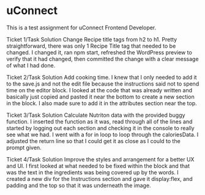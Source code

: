 # uConnect


This is a test assignment for uConnect Frontend Developer.



Ticket 1/Task Solution
Change Recipe title tags from h2 to h1. Pretty straightforward, there was only 1 Recipe Title tag that needed to be changed. I changed it, ran npm start, refreshed the WordPress preview to verify that it had changed, then committed the change with a clear message of what I had done.


Ticket 2/Task Solution
Add cooking time. I knew that I only needed to add it to the save.js and not the edit file because the instructions said not to spend time on the editor block. I looked at the code that was already written and basically just copied and pasted it near the bottom to create a new section in the block. I also made sure to add it in the attributes section near the top.


Ticket 3/Task Solution
Calculate Nutriton data with the provided buggy function. I inserted the function as it was, read through all of the lines and started by logging out each section and checking it in the console to really see what we had. I went with a for in loop to loop through the caloriesData. I adjusted the return line so that I could get it as close as I could to the prompt given. 


Ticket 4/Task Solution
Improve the styles and arrangement for a better UX and UI. I first looked at what needed to be fixed within the block and that was the text in the ingredients was being covered up by the words. I created a new div for the Instructions section and gave it display:flex, and padding and the top so that it was underneath the image. 

